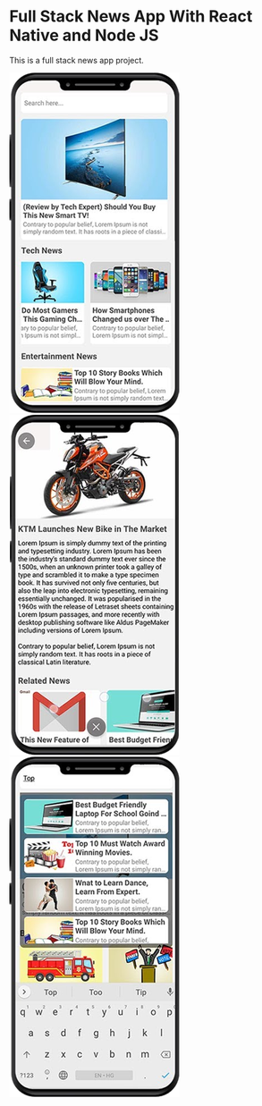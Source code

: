 # Full Stack News App With React Native and Node JS


This is a full stack news app project.

![Project Image One](./app/screen-shots/sc-1.png)
![Project Image Two](./app/screen-shots/sc-2.png)
![Project Image Three](./app/screen-shots/sc-3.png)


